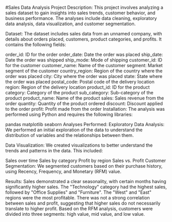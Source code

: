 
#Sales Data Analysis
Project Description:
This project involves analyzing a sales dataset to gain insights into sales trends, customer behavior, and business performance. The analyses include data cleaning, exploratory data analysis, data visualization, and customer segmentation.

Dataset:
The dataset includes sales data from an unnamed company, with details about orders placed, customers, product categories, and profits. It contains the following fields:

order_id: ID for the order
order_date: Date the order was placed
ship_date: Date the order was shipped
ship_mode: Mode of shipping
customer_id: ID for the customer
customer_name: Name of the customer
segment: Market segment of the customer
country_region: Region of the country where the order was placed
city: City where the order was placed
state: State where the order was placed
postal_code: Postal code of the delivery location
region: Region of the delivery location
product_id: ID for the product
category: Category of the product
sub_category: Sub-category of the product
product_name: Name of the product
sales: Sales revenue from the order
quantity: Quantity of the product ordered
discount: Discount applied to the order
profit: Profit made from the order
Installation:
The analysis was performed using Python and requires the following libraries:

pandas
matplotlib
seaborn
Analyses Performed:
Exploratory Data Analysis: We performed an initial exploration of the data to understand the distribution of variables and the relationships between them.

Data Visualization: We created visualizations to better understand the trends and patterns in the data. This included:

Sales over time
Sales by category
Profit by region
Sales vs. Profit
Customer Segmentation: We segmented customers based on their purchase history, using Recency, Frequency, and Monetary (RFM) value.

Results:
Sales demonstrated a clear seasonality, with certain months having significantly higher sales.
The "Technology" category had the highest sales, followed by "Office Supplies" and "Furniture".
The "West" and "East" regions were the most profitable.
There was not a strong correlation between sales and profit, suggesting that higher sales do not necessarily translate to higher profit.
Based on the RFM analysis, customers were divided into three segments: high value, mid value, and low value.

